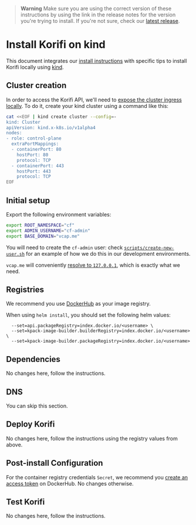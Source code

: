 > **Warning**
> Make sure you are using the correct version of these instructions by using the link in the release notes for the version you're trying to install. If you're not sure, check our [latest release](https://github.com/cloudfoundry/korifi/releases/latest).

# Install Korifi on kind

This document integrates our [install instructions](./INSTALL.md) with specific tips to install Korifi locally using [kind](https://kind.sigs.k8s.io/).

## Cluster creation

In order to access the Korifi API, we'll need to [expose the cluster ingress locally](https://kind.sigs.k8s.io/docs/user/ingress/). To do it, create your kind cluster using a command like this:

```sh
cat <<EOF | kind create cluster --config=-
kind: Cluster
apiVersion: kind.x-k8s.io/v1alpha4
nodes:
- role: control-plane
  extraPortMappings:
  - containerPort: 80
    hostPort: 80
    protocol: TCP
  - containerPort: 443
    hostPort: 443
    protocol: TCP
EOF
```

## Initial setup

Export the following environment variables:

```sh
export ROOT_NAMESPACE="cf"
export ADMIN_USERNAME="cf-admin"
export BASE_DOMAIN="vcap.me"
```

You will need to create the `cf-admin` user: check [`scripts/create-new-user.sh`](./scripts/create-new-user.sh) for an example of how we do this in our development environments.

`vcap.me` will conveniently [resolve to `127.0.0.1`](https://www.nslookup.io/domains/vcap.me/dns-records), which is exactly what we need.

## Registries

We recommend you use [DockerHub](https://hub.docker.com/) as your image registry.

When using `helm install`, you should set the following helm values:

```
  --set=api.packageRegistry=index.docker.io/<username> \
  --set=kpack-image-builder.builderRegistry=index.docker.io/<username> \
  --set=kpack-image-builder.packageRegistry=index.docker.io/<username>
```

## Dependencies

No changes here, follow the instructions.

## DNS

You can skip this section.

## Deploy Korifi

No changes here, follow the instructions using the registry values from above.

## Post-install Configuration

For the container registry credentials `Secret`, we recommend you [create an access token](https://hub.docker.com/settings/security?generateToken=true) on DockerHub. No changes otherwise.

## Test Korifi

No changes here, follow the instructions.
